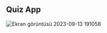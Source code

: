 ## Quiz App
![Ekran görüntüsü 2023-09-13 191058](https://github.com/Batuhanbyr/ProjectsJS/assets/95686987/9dfd540b-64be-4019-a3f9-ed47b06aca12)
